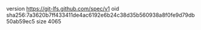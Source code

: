 version https://git-lfs.github.com/spec/v1
oid sha256:7a3620b7ff433411de4ac6192e6b24c38d35b560938a8f0fe9d79db50ab59ec5
size 4065
